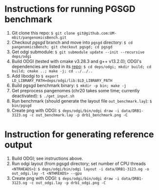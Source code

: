 # Instructions for running PGSGD benchmark

1. Git clone this repo: `$ git clone git@github.com:UM-mbit/pangenomicsBench.git`
2. Checkout *pgsgd* branch and move into `pgsgd` directory: `$ cd pangenomicsBench; git checkout pgsgd; cd pgsgd`
3. Get odgi submodule: `$ git submodule update --init --recursive deps/odgi`
4. Build ODGI (tested with cmake v3.28.3 and g++ v13.2.0); ODGI's dependencies are listed in its [repo](https://github.com/pangenome/odgi?tab=readme-ov-file#building-from-source): `$ cd deps/odgi; mkdir build; cd build; cmake ..; make -j; cd ../../..`
5. Add libodgi to `$ export LD_LIBRARY_PATH=deps/odgi/lib:$LD_LIBRARY_PATH`
6. Build pgsgd benchmark binary: `$ mkdir -p bin; make -j`
7. Get preprocess pangenomes (chr20 takes some time; currently deactivated): `$ ./get_input.sh`
8. Run benchmark (should generate the layout file `out_benchmark.lay`): `$ bin/pgsgd`
9. Create png with ODGI: `$ deps/odgi/bin/odgi draw -i data/DRB1-3123.og -c out_benchmark.lay -p drb1_benchmark.png -C`


# Instruction for generating reference output

1. Build ODGI; see instructions above.
2. Run odgi layout (from pgsgd directory; set number of CPU threads `<NTRHEADS>`): `$ deps/odgi/bin/odgi layout -i data/DRB1-3123.og -o out_odgi.lay -t <NTHREADS> --gpu`
9. Create png with ODGI: `$ deps/odgi/bin/odgi draw -i data/DRB1-3123.og -c out_odgi.lay -p drb1_odgi.png -C`

